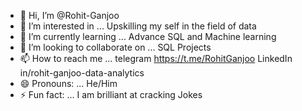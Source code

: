 - 👋 Hi, I’m @Rohit-Ganjoo
- 👀 I’m interested in ... Upskilling my self in the field of data 
- 🌱 I’m currently learning ... Advance SQL and Machine learning 
- 💞️ I’m looking to collaborate on ... SQL Projects   
- 📫 How to reach me ... telegram https://t.me/RohitGanjoo LinkedIn in/rohit-ganjoo-data-analytics
- 😄 Pronouns: ... He/Him
- ⚡ Fun fact: ... I am brilliant at cracking Jokes

<!---
Rohit-Ganjoo/Rohit-Ganjoo is a ✨ special ✨ repository because its `README.md` (this file) appears on your GitHub profile.
You can click the Preview link to take a look at your changes.
--->
